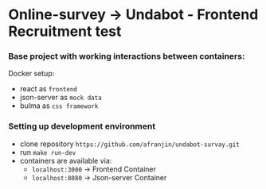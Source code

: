 # Online-survey -> Undabot - Frontend Recruitment test

### Base project with working interactions between containers:

Docker setup:
- react as `frontend`
- json-server as `mock data`
- bulma as `css framework`

### Setting up development environment

- clone repository `https://github.com/afranjin/undabot-survay.git`
- run `make run-dev`
- containers are available via:
    - `localhost:3000` -> Frontend Container
    - `localhost:8080` -> Json-server Container

